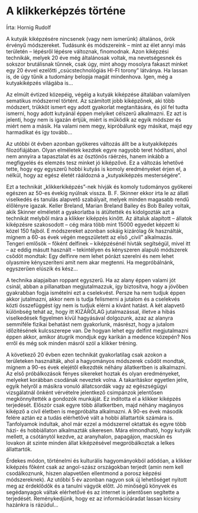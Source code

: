 # A klikkerképzés történe
Írta: Hornig Rudolf

A kutyák kiképzésére nincsenek (vagy nem ismerünk) általános, örök érvényű módszereket. Tudásunk és módszereink – mint az élet annyi más területén – lépésről lépésre változnak, finomodnak. Azon kiképzési technikák, melyek 20 éve még általánosak voltak, ma nevetségesnek és sokszor brutálisnak tűnnek, csak úgy, mint ahogy mosolyra fakaszt minket egy 20 évvel ezelőtti „csúcstechnológiás HI-FI torony” látványa. Ha lassan is, de úgy tűnik a tudomány belopja magát mindenhova. Igen, még a kutyakiképzés világába is...

Az elmúlt évtized közepéig, végéig a kutyák kiképzése általában valamilyen sematikus módszerrel történt. Az számított jobb kiképzőnek, aki több módszert, trükköt ismert egy adott gyakorlat megtanítására, és jól fel tudta ismerni, hogy adott kutyánál éppen melyiket célszerű alkalmazni. Ez azt is jelenti, hogy nem is igazán értjük, miért is működik az egyik módszer és miért nem a másik. Ha valami nem megy, kipróbálunk egy másikat, majd egy harmadikat és így tovább... 

Az utóbbi öt évben azonban gyökeres változás állt be a kutyakiképzés filozófiájában. Olyan elméletek kezdtek egyre nagyobb teret hódítani, ahol nem annyira a tapasztalat és az ösztönös ráérzés, hanem inkább a megfigyelés és elemzés tesz minket jó kiképzővé. Ez a változás lehetővé tette, hogy egy egyszerű hobbi kutyás is komoly eredményeket érjen el, a nélkül, hogy az egész életét rááldozná a „kutyakiképzés mesterségére”.

 


Ezt a technikát „klikkerkiképzés”-nek hívják és komoly tudományos gyökerei egészen az 50-es évekig nyúlnak vissza. B. F. Skinner ekkor írta le az állati viselkedés és tanulás alapvető szabályait, melyek minden magasabb rendű élőlényre igazak. Keller Breland, Marian Breland Bailey és Bob Bailey voltak, akik Skinner elméletét a gyakorlatba is átültették és kidolgozták azt a technikát melyből mára a klikker kiképzés kinőtt. Az általuk alapított – állatok kiképzésre szakosodott – cég mára több mint 15000 egyedet képzett ki közel 150 fajból. E módszereket azonban sokáig kizárólag ők használták, mígnem a 60-as évek végén megszületett az első „civil” alkalmazás. Tengeri emlősök – főként delfinek – kiképzésénél hívták segítségül, mivel itt – az eddig másutt használt – tekintélyen és kényszeren alapuló módszerek csődöt mondtak: Egy delfinre nem lehet pórázt szerelni és nem lehet olyasmire kényszeríteni amit nem akar megtenni. Ha megpróbálnánk, egyszerűen elúszik és kész...

 


A technika alapjaiban roppant egyszerű. Ha az alany éppen valami jót csinál, abban a pillanatban megjutalmazzuk, így biztosítva, hogy a jövőben gyakrabban fogja ismételni ezt a cselekvést. Persze ha nem tudjuk éppen akkor jutalmazni, akkor nem is tudja felismerni a jutalom és a cselekvés közti összefüggést így nem is tudjuk elérni a kívánt hatást. A két alapvető különbség tehát az, hogy itt KIZÁRÓLAG jutalmazással, illetve a hibás viselkedések figyelmen kívül hagyásával dolgozunk, azaz az alanyra semmiféle fizikai behatást nem gyakorlunk, másrészt, hogy a jutalom időzítésének kulcsszerepe van. De hogyan lehet egy delfint megjutalmazni éppen akkor, amikor átugrik mondjuk egy karikán a medence közepén? Nos erről és még sok minden másról szól a klikker tréning.

 


A következő 20 évben ezen technikát gyakorlatilag csak azokon a területeken használták, ahol a hagyományos módszerek csődöt mondtak, mígnem a 90-es évek elejétől elkezdték néhány állatkertben is alkalmazni. Az első próbálkozások fényes sikereket hoztak és olyan eredményeket, melyeket korábban csodának neveztek volna. A takarításkor egyetlen jelre, egyik helyről a másikra vonuló állatcsordák vagy az egészségügyi vizsgálatnál önként vérvételre jelentkező csimpánzok jelentősen megkönnyítették a gondozók munkáját. Ez indította el a klikker kiképzés terjedését. Először csak egyre több állatkertben, majd néhány magányos kiképző a civil életben is megpróbálta alkalmazni. A 90-es évek második felére aztán ez a tudás elérhetővé vált a hobbi állattartók számára is. Tanfolyamok indultak, ahol már ezzel a módszerrel oktattak és egyre több házi- és hobbiállaton alkalmazták sikeresen. Mára elmondható, hogy kutyák mellett, a csótánytól kezdve, az aranyhalon, papagájon, macskán és lovakon át szinte minden állat kiképzésével megpróbálkoztak a lelkes állattartók.

Érdekes módon, történelmi és kulturális hagyományokból adódóan, a klikker kiképzés főként csak az angol-szász országokban terjedt (amin nem kell csodálkoznunk, hiszen alapvetően ellentmond a porosz képzési módszereknek). Az utóbbi 5 év azonban nagyon sok új lehetőséget nyitott meg az érdeklődők és a tanulni vágyók előtt. Jó minőségű könyvek és segédanyagok váltak elérhetővé és az internet is jelentősen segítette a terjedését. Reménykedjünk, hogy ez az információáradat lassan kicsiny hazánkra is rázúdul...